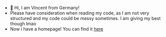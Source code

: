 - 👋 Hi, I am Vincent from Germany!
- Please have consideration when reading my code, as I am not very structured and my code could be messy sometimes. I am giving my best though lmao
- Now i have a homepage! You can find it [here](luxkaiwalker.github.io/homepage)
